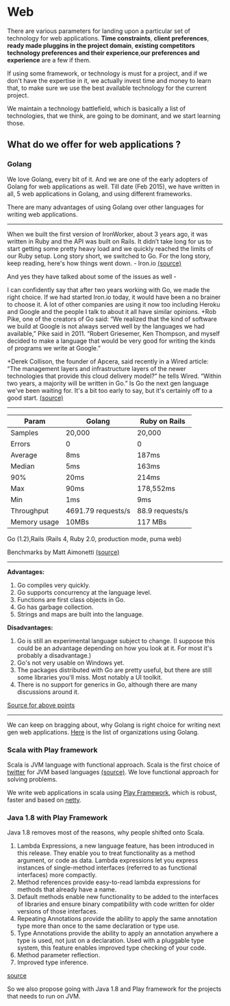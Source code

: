 # Web
There are various parameters for landing upon a particular set of technology for web applications. **Time constraints**, **client preferences**, **ready made pluggins in the project domain**, **existing competitors technology preferences and their experience**,**our preferences and experience** are a few if them.

If using some framework, or technology is must for a project, and if we don't have the expertise in it, we actually invest time and money to learn that, to make sure we use the best available technology for the current project.

We maintain a technology battlefield, which is basically a list of technologies, that we think, are going to be dominant, and we start learning those. 

## What do we offer for web applications ?
### Golang
We love Golang, every bit of it. And we are one of the early adopters of Golang for web applications as well. Till date (Feb 2015), we have written in all, 5 web applications in Golang, and using different frameworks.

There are many advantages of using Golang over other languages for writing web applications.

***
When we built the first version of IronWorker, about 3 years ago, it was written in Ruby and the API was built on Rails. It didn’t take long for us to start getting some pretty heavy load and we quickly reached the limits of our Ruby setup. Long story short, we switched to Go. For the long story, keep reading, here's how things went down. - Iron.io
[(source)](http://blog.iron.io/2013/03/how-we-went-from-30-servers-to-2-go.html)

And yes they have talked about some of the issues as well - 

I can confidently say that after two years working with Go, we made the right choice. If we had started Iron.io today, it would have been a no brainer to choose it. A lot of other companies are using it now too including Heroku and Google and the people I talk to about it all have similar opinions. +Rob Pike, one of the creators of Go said:
“We realized that the kind of software we build at Google is not always served well by the languages we had available,” Pike said in 2011. “Robert Griesemer, Ken Thompson, and myself decided to make a language that would be very good for writing the kinds of programs we write at Google.”

 +Derek Collison, the founder of Apcera, said recently in a Wired article:
“The management layers and infrastructure layers of the newer technologies that provide this cloud delivery model?” he tells Wired. “Within two years, a majority will be written in Go.” 
Is Go the next gen language we've been waiting for. It's a bit too early to say, but it's certainly off to a good start. 
[(source)](http://blog.iron.io/2013/08/go-after-2-years-in-production.html)

***
| Param | Golang | Ruby on Rails |
| -- | -- | -- |
| Samples | 20,000 | 20,000 |
| Errors | 0 | 0 |
| Average | 8ms | 187ms |
| Median | 5ms | 163ms |
|90%|20ms| 214ms |
| Max | 90ms | 178,552ms  |
| Min | 1ms | 9ms |
| Throughput | 4691.79 requests/s  | 88.9 requests/s|
| Memory usage | 10MBs | 117 MBs |

Go (1.2),Rails (Rails 4, Ruby 2.0, production mode, puma web)

Benchmarks by Matt Aimonetti [(source)](https://plus.google.com/+MattAimonetti/posts/PeZk8FY3PWY)

****

**Advantages:**

1. Go compiles very quickly.
2. Go supports concurrency at the language level.
3. Functions are first class objects in Go.
4. Go has garbage collection.
5. Strings and maps are built into the language.

**Disadvantages:**

1. Go is still an experimental language subject to change. (I suppose this could be an advantage depending on how you look at it. For most it's probably a disadvantage.)
2. Go's not very usable on Windows yet.
3. The packages distributed with Go are pretty useful, but there are still some libraries you'll miss. Most notably a UI toolkit.
4. There is no support for generics in Go, although there are many discussions around it.

[Source for above points](http://stackoverflow.com/a/2200447/769189)
****
We can keep on bragging about, why Golang is right choice for writing next gen web applications. [Here](https://code.google.com/p/go-wiki/wiki/GoUsers) is the list of organizations using Golang.

### Scala with Play framework
Scala is JVM language with functional approach. Scala is the first choice of [twitter](https://twitter.com) for JVM based languages [(source)](http://www.infoq.com/articles/twitter-java-use). We love functional approach for solving problems.

We write web applications in scala using [Play Framework](https://www.playframework.com/), which is robust, faster and based on [netty](http://netty.io/).

### Java 1.8 with Play Framework
Java 1.8 removes most of the reasons, why people shifted onto Scala.

1. Lambda Expressions, a new language feature, has been introduced in this release. They enable you to treat functionality as a method argument, or code as data. Lambda expressions let you express instances of single-method interfaces (referred to as functional interfaces) more compactly.
2. Method references provide easy-to-read lambda expressions for methods that already have a name.
3. Default methods enable new functionality to be added to the interfaces of libraries and ensure binary compatibility with code written for older versions of those interfaces.
4. Repeating Annotations provide the ability to apply the same annotation type more than once to the same declaration or type use.
5. Type Annotations provide the ability to apply an annotation anywhere a type is used, not just on a declaration. Used with a pluggable type system, this feature enables improved type checking of your code.
6. Method parameter reflection.
7. Improved type inference.

 [source](http://www.oracle.com/technetwork/java/javase/8-whats-new-2157071.html)

So we also propose going with Java 1.8 and Play framework for the projects that needs to run on JVM.


